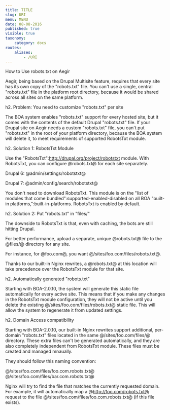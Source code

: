 ```yaml
---
title: TITLE
slug: URI
menu: MENU
date: 08-08-2016
published: true
visible: true
taxonomy:
    category: docs
routes:
    aliases:
        - /URI
---
```


How to Use robots.txt on Aegir

Aegir, being based on the Drupal Multisite feature, requires that every site
has its own copy of the "robots.txt" file. You can't use a single,
central "robots.txt" file in the platform root directory, because it would be
shared across all sites on the same platform.

h2. Problem: You need to customize "robots.txt" per site

The BOA system enables "robots.txt" support for every hosted site, but it comes
with the contents of the default Drupal "robots.txt" file. If your Drupal site
on Aegir needs a custom "robots.txt" file, you can't put
"robots.txt" in the root of your platform directory, because the BOA system
will delete it, to meet requirements of supported RobotsTxt module.

h2. Solution 1: RobotsTxt Module

Use the "RobotsTxt":http://drupal.org/project/robotstxt module. With
RobotsTxt, you can configure @robots.txt@ for each site separately.

Drupal 6: @admin/settings/robotstxt@

Drupal 7: @admin/config/search/robotstxt@

You don't need to download RobotsTxt. This module is on the
"list of modules that come bundled":supported-enabled-disabled on all BOA
"built-in platforms,":built-in-platforms. RobotsTxt is enabled by default.

h2. Solution 2: Put "robots.txt" in "files/"

The downside to RobotsTxt is that, even with caching, the bots are
still hitting Drupal.

For better performance, upload a separate, unique @robots.txt@ file to
the @files/@ directory for any site.

For instance, for @foo.com@, you want @/sites/foo.com/files/robots.txt@.

Thanks to our built-in Nginx rewrites, a @robots.txt@ at this location
will take precedence over the RobotsTxt module for that site.

h2. Automatically generated "robots.txt"

Starting with BOA-2.0.10, the system will generate this static file
automatically for every active site. This means that if you make
any changes in the RobotsTxt module configuration, they will not be
active until you delete the existing @/sites/foo.com/files/robots.txt@
static file. This will allow the system to regenerate it from updated
settings.

h2. Domain Access compatibility

Starting with BOA-2.0.10, our built-in Nginx rewrites support additional,
per-domain "robots.txt" files located in the same @/sites/foo.com/files/@
directory. These extra files can't be generated automatically, and they
are also completely independent from RobotsTxt module. These files must
be created and managed mnaually.

They should follow this naming convention:

@/sites/foo.com/files/foo.com.robots.txt@
@/sites/foo.com/files/bar.com.robots.txt@

Nginx will try to find the file that matches the currently requested domain.
For example, it will automatically map a @http://foo.com/robots.txt@ request
to the file @/sites/foo.com/files/foo.com.robots.txt@ (if this file exists).

[add-custom-platform]:link

[support-enabled-disabled]:http://omega8.cc/supported-enabled-disabled-a-complete-list-150

[built-in-platforms]:link
